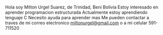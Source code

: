 Hola soy Milton Urgel Suarez, de Trinidad, Beni Bolivia
Estoy interesado en aprender programacion estructurada
Actualmente estoy aprendiendo lenguaje C
Necesito ayuda para aprender mas
Me pueden contactar a traves de mi correo electronico miltonurgel@gmail.com
o a mi celular 591-711520
